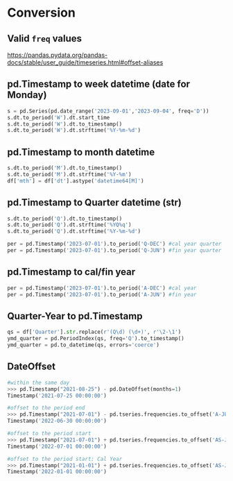 # Conversion

## Valid `freq` values
https://pandas.pydata.org/pandas-docs/stable/user_guide/timeseries.html#offset-aliases

## pd.Timestamp to week datetime (date for Monday)
```py
s = pd.Series(pd.date_range('2023-09-01','2023-09-04', freq='D'))
s.dt.to_period('W').dt.start_time
s.dt.to_period('W').dt.to_timestamp()
s.dt.to_period('W').dt.strftime('%Y-%m-%d')
```

## pd.Timestamp to month datetime
```py
s.dt.to_period('M').dt.to_timestamp()
s.dt.to_period('M').dt.strftime('%Y-%m')
df['mth'] = df['dt'].astype('datetime64[M]')
```

## pd.Timestamp to Quarter datetime (str)
```py
s.dt.to_period('Q').dt.to_timestamp()
s.dt.to_period('Q').dt.strftime('%YQ%q')
s.dt.to_period('Q').dt.strftime('%Y-%m-%d')

per = pd.Timestamp('2023-07-01').to_period('Q-DEC') #cal year quarter
per = pd.Timestamp('2023-07-01').to_period('Q-JUN') #fin year quarter
```

## pd.Timestamp to cal/fin year
```py
per = pd.Timestamp('2023-07-01').to_period('A-DEC') #cal year
per = pd.Timestamp('2023-07-01').to_period('A-JUN') #fin year
```

## Quarter-Year to pd.Timestamp
```py
qs = df['Quarter'].str.replace(r'(Q\d) (\d+)', r'\2-\1')
ymd_quarter = pd.PeriodIndex(qs, freq='Q').to_timestamp()
ymd_quarter = pd.to_datetime(qs, errors='coerce')
```

## DateOffset
```py
#within the same day
>>> pd.Timestamp("2021-08-25") - pd.DateOffset(months=1)
Timestamp('2021-07-25 00:00:00')

#offset to the period end
>>> pd.Timestamp("2021-07-01") - pd.tseries.frequencies.to_offset('A-JUN')
Timestamp('2022-06-30 00:00:00')

#offset to the period start
>>> pd.Timestamp("2021-07-01") + pd.tseries.frequencies.to_offset('AS-JUL')
Timestamp('2022-07-01 00:00:00')

#offset to the period start: Cal Year
>>> pd.Timestamp("2021-01-01") + pd.tseries.frequencies.to_offset('AS-JAN')
Timestamp('2022-01-01 00:00:00')
```
